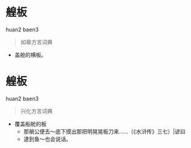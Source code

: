 # 艎板
huan2 baen3
> 如皋方言词典
- 盖舱的横板。

# 艎板
huan2 baen3
> 兴化方言词典
- 覆盖船舱的板
  - 那艄公便去～底下摸出那把明晃晃板刀来……（《水浒传》三七）|谚曰
  - 逮到鱼～也会说话。
